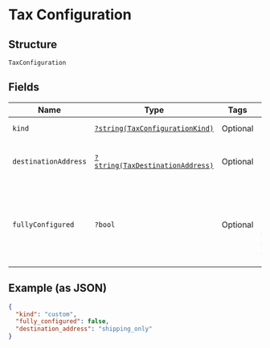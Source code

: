 
# Tax Configuration

## Structure

`TaxConfiguration`

## Fields

| Name | Type | Tags | Description | Getter | Setter |
|  --- | --- | --- | --- | --- | --- |
| `kind` | [`?string(TaxConfigurationKind)`](../../doc/models/tax-configuration-kind.md) | Optional | **Default**: `TaxConfigurationKind::CUSTOM` | getKind(): ?string | setKind(?string kind): void |
| `destinationAddress` | [`?string(TaxDestinationAddress)`](../../doc/models/tax-destination-address.md) | Optional | - | getDestinationAddress(): ?string | setDestinationAddress(?string destinationAddress): void |
| `fullyConfigured` | `?bool` | Optional | Returns `true` when Chargify has been properly configured to charge tax using the specified tax system. More details about taxes: https://maxio.zendesk.com/hc/en-us/articles/24287012608909-Taxes-Overview<br>**Default**: `false` | getFullyConfigured(): ?bool | setFullyConfigured(?bool fullyConfigured): void |

## Example (as JSON)

```json
{
  "kind": "custom",
  "fully_configured": false,
  "destination_address": "shipping_only"
}
```

